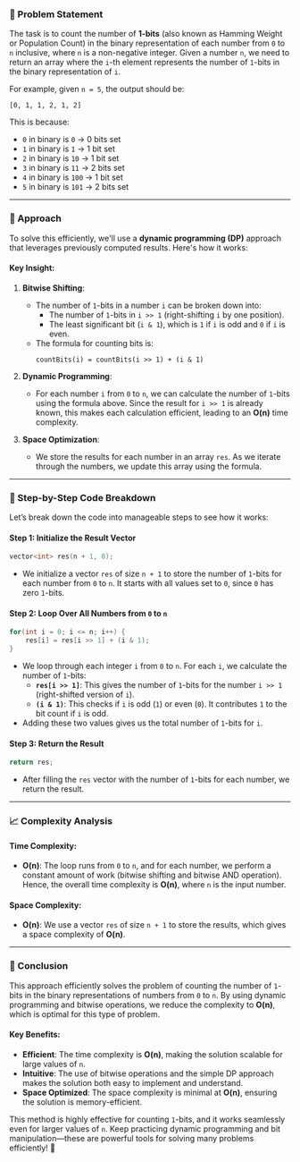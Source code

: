 ### 🚀 Problem Statement

The task is to count the number of **1-bits** (also known as Hamming Weight or Population Count) in the binary representation of each number from `0` to `n` inclusive, where `n` is a non-negative integer. Given a number `n`, we need to return an array where the `i`-th element represents the number of `1`-bits in the binary representation of `i`.

For example, given `n = 5`, the output should be:
```
[0, 1, 1, 2, 1, 2]
```
This is because:
- `0` in binary is `0` → 0 bits set
- `1` in binary is `1` → 1 bit set
- `2` in binary is `10` → 1 bit set
- `3` in binary is `11` → 2 bits set
- `4` in binary is `100` → 1 bit set
- `5` in binary is `101` → 2 bits set

---

### 🧠 Approach

To solve this efficiently, we'll use a **dynamic programming (DP)** approach that leverages previously computed results. Here's how it works:

#### Key Insight:
1. **Bitwise Shifting**: 
   - The number of `1`-bits in a number `i` can be broken down into:
     - The number of `1`-bits in `i >> 1` (right-shifting `i` by one position).
     - The least significant bit (`i & 1`), which is `1` if `i` is odd and `0` if `i` is even.
   - The formula for counting bits is:
     ```
     countBits(i) = countBits(i >> 1) + (i & 1)
     ```

2. **Dynamic Programming**:
   - For each number `i` from `0` to `n`, we can calculate the number of `1`-bits using the formula above. Since the result for `i >> 1` is already known, this makes each calculation efficient, leading to an **O(n)** time complexity.

3. **Space Optimization**:
   - We store the results for each number in an array `res`. As we iterate through the numbers, we update this array using the formula.

---

### 🔨 Step-by-Step Code Breakdown

Let’s break down the code into manageable steps to see how it works:

#### Step 1: Initialize the Result Vector
```cpp
vector<int> res(n + 1, 0);
```
- We initialize a vector `res` of size `n + 1` to store the number of `1`-bits for each number from `0` to `n`. It starts with all values set to `0`, since `0` has zero `1`-bits.

#### Step 2: Loop Over All Numbers from `0` to `n`
```cpp
for(int i = 0; i <= n; i++) {
    res[i] = res[i >> 1] + (i & 1);
}
```
- We loop through each integer `i` from `0` to `n`. For each `i`, we calculate the number of `1`-bits:
  - **`res[i >> 1]`**: This gives the number of `1`-bits for the number `i >> 1` (right-shifted version of `i`).
  - **`(i & 1)`**: This checks if `i` is odd (`1`) or even (`0`). It contributes `1` to the bit count if `i` is odd.
- Adding these two values gives us the total number of `1`-bits for `i`.

#### Step 3: Return the Result
```cpp
return res;
```
- After filling the `res` vector with the number of `1`-bits for each number, we return the result.

---

### 📈 Complexity Analysis

#### Time Complexity:
- **O(n)**: The loop runs from `0` to `n`, and for each number, we perform a constant amount of work (bitwise shifting and bitwise AND operation). Hence, the overall time complexity is **O(n)**, where `n` is the input number.

#### Space Complexity:
- **O(n)**: We use a vector `res` of size `n + 1` to store the results, which gives a space complexity of **O(n)**.

---

### 🏁 Conclusion

This approach efficiently solves the problem of counting the number of `1`-bits in the binary representations of numbers from `0` to `n`. By using dynamic programming and bitwise operations, we reduce the complexity to **O(n)**, which is optimal for this type of problem.

#### Key Benefits:
- **Efficient**: The time complexity is **O(n)**, making the solution scalable for large values of `n`.
- **Intuitive**: The use of bitwise operations and the simple DP approach makes the solution both easy to implement and understand.
- **Space Optimized**: The space complexity is minimal at **O(n)**, ensuring the solution is memory-efficient.

This method is highly effective for counting `1`-bits, and it works seamlessly even for larger values of `n`. Keep practicing dynamic programming and bit manipulation—these are powerful tools for solving many problems efficiently! 🌟